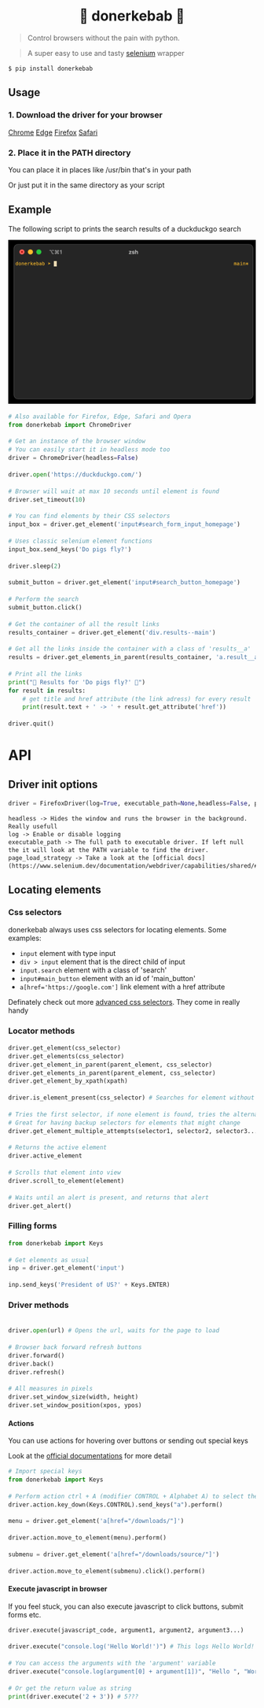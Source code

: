<h1 align='center'>🥙 donerkebab 🥙</h1>

> Control browsers without the pain with python.

> A super easy to use and tasty [selenium](https://pypi.org/project/selenium/) wrapper

```shell
$ pip install donerkebab
```

## Usage

### 1. Download the driver for your browser
[Chrome](https://chromedriver.chromium.org/downloads)
[Edge](https://developer.microsoft.com/en-us/microsoft-edge/tools/webdriver/)
[Firefox](https://github.com/mozilla/geckodriver/releases)
[Safari](https://webkit.org/blog/6900/webdriver-support-in-safari-10/)

### 2. Place it in the PATH directory
You can place it in places like /usr/bin that's in your path

Or just put it in the same directory as your script

## Example

The following script to prints the search results of a duckduckgo search

![Running in the temrinal](https://github.com/ytkimirti/donerkebab/blob/main/img/run.gif?raw=true)
```py
# Also available for Firefox, Edge, Safari and Opera
from donerkebab import ChromeDriver

# Get an instance of the browser window
# You can easily start it in headless mode too
driver = ChromeDriver(headless=False)

driver.open('https://duckduckgo.com/')

# Browser will wait at max 10 seconds until element is found
driver.set_timeout(10)

# You can find elements by their CSS selectors
input_box = driver.get_element('input#search_form_input_homepage')

# Uses classic selenium element functions
input_box.send_keys('Do pigs fly?')

driver.sleep(2)

submit_button = driver.get_element('input#search_button_homepage')

# Perform the search
submit_button.click()

# Get the container of all the result links
results_container = driver.get_element('div.results--main')

# Get all the links inside the container with a class of 'results__a'
results = driver.get_elements_in_parent(results_container, 'a.result__a')

# Print all the links
print("🔎 Results for 'Do pigs fly?' 🔎")
for result in results:
    # get title and href attribute (the link adress) for every result
    print(result.text + ' -> ' + result.get_attribute('href'))

driver.quit()
```

# API

## Driver init options

```py
driver = FirefoxDriver(log=True, executable_path=None,headless=False, page_load_strategy='normal'):
```
```
headless -> Hides the window and runs the browser in the background. Really usefull
log -> Enable or disable logging
executable_path -> The full path to executable driver. If left null the it will look at the PATH variable to find the driver.
page_load_strategy -> Take a look at the [official docs](https://www.selenium.dev/documentation/webdriver/capabilities/shared/#pageloadstrategy)
```

## Locating elements

### Css selectors

donerkebab always uses css selectors for locating elements. Some examples:

- `input` element with type input
- `div > input` element that is the direct child of input
- `input.search` element with a class of 'search'
- `input#main_button` element with an id of 'main_button'
- `a[href='https://google.com']` link element with a href attribute

Definately check out more [advanced css selectors](https://saucelabs.com/resources/articles/selenium-tips-css-selectors). They come in really handy

### Locator methods

```py
driver.get_element(css_selector)
driver.get_elements(css_selector)
driver.get_element_in_parent(parent_element, css_selector)
driver.get_elements_in_parent(parent_element, css_selector)
driver.get_element_by_xpath(xpath)

driver.is_element_present(css_selector) # Searches for element without any timeout

# Tries the first selector, if none element is found, tries the alternate selector
# Great for having backup selectors for elements that might change
driver.get_element_multiple_attempts(selector1, selector2, selector3...)

# Returns the active element
driver.active_element

# Scrolls that element into view
driver.scroll_to_element(element)

# Waits until an alert is present, and returns that alert
driver.get_alert()
```

### Filling forms

```py
from donerkebab import Keys

# Get elements as usual
inp = driver.get_element('input')

inp.send_keys('President of US?' + Keys.ENTER)
```

### Driver methods

```py

driver.open(url) # Opens the url, waits for the page to load

# Browser back forward refresh buttons
driver.forward()
driver.back()
driver.refresh()

# All measures in pixels
driver.set_window_size(width, height)
driver.set_window_position(xpos, ypos)
```

#### Actions
You can use actions for hovering over buttons or sending out special keys

Look at the [official documentations](https://www.selenium.dev/documentation/webdriver/actions_api/) for more detail

```py
# Import special keys
from donerkebab import Keys

# Perform action ctrl + A (modifier CONTROL + Alphabet A) to select the page
driver.action.key_down(Keys.CONTROL).send_keys("a").perform()

menu = driver.get_element('a[href="/downloads/"]')

driver.action.move_to_element(menu).perform()

submenu = driver.get_element('a[href="/downloads/source/"]')

driver.action.move_to_element(submenu).click().perform()
```

#### Execute javascript in browser
If you feel stuck, you can also execute javascript to click buttons, submit forms etc.

```py
driver.execute(javascript_code, argument1, argument2, argument3...)

driver.execute("console.log('Hello World!')") # This logs Hello World! to the browser's console

# You can access the arguments with the 'argument' variable
driver.execute("console.log(argument[0] + argument[1])", "Hello ", "World")

# Or get the return value as string
print(driver.execute('2 + 3')) # 5???
```
